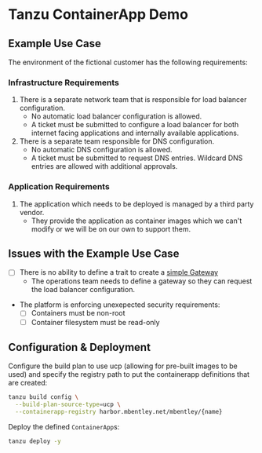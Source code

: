 # Tanzu ContainerApp Demo

## Example Use Case

The environment of the fictional customer has the following requirements:

### Infrastructure Requirements

1. There is a separate network team that is responsible for load balancer configuration.
    * No automatic load balancer configuration is allowed.
    * A ticket must be submitted to configure a load balancer for both internet facing applications and internally available applications.
1. There is a separate team responsible for DNS configuration.
    * No automatic DNS configuration is allowed.
    * A ticket must be submitted to request DNS entries. Wildcard DNS entries are allowed with additional approvals.

### Application Requirements

1. The application which needs to be deployed is managed by a third party vendor.
    * They provide the application as container images which we can't modify or we will be on our own to support them.

## Issues with the Example Use Case

* [ ] There is no ability to define a trait to create a [simple Gateway](./manually_created/example-gateway.yaml)
    * The operations team needs to define a gateway so they can request the load balancer configuration.
* The platform is enforcing unexepected security requirements:
    * [ ] Containers must be non-root
    * [ ] Container filesystem must be read-only

## Configuration & Deployment

Configure the build plan to use ucp (allowing for pre-built images to be used) and specify the registry path to put the containerapp definitions that are created:

```bash
tanzu build config \
  --build-plan-source-type=ucp \
  --containerapp-registry harbor.mbentley.net/mbentley/{name}
```

Deploy the defined `ContainerApp`s:

```bash
tanzu deploy -y
```
